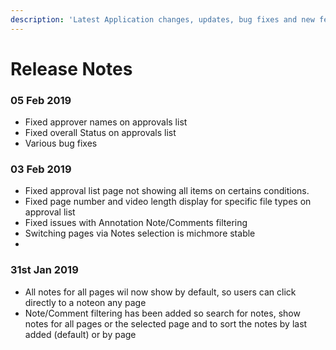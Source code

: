 ```yaml
---
description: 'Latest Application changes, updates, bug fixes and new features'
---
```


# Release Notes

### 05 Feb 2019

* Fixed approver names on approvals list
* Fixed overall Status on approvals list
* Various bug fixes

### 03 Feb 2019

* Fixed approval list page not showing all items on certains conditions.
* Fixed page number and video length display for specific file types on approval list
* Fixed issues with Annotation Note/Comments filtering
* Switching pages via Notes selection is michmore stable
* 
### 31st Jan 2019

* All notes for all pages wil now show by default, so users can click directly to a noteon any page
* Note/Comment filtering has been added so search for notes, show notes for all pages or the selected page and to sort the notes by last added \(default\) or by page





